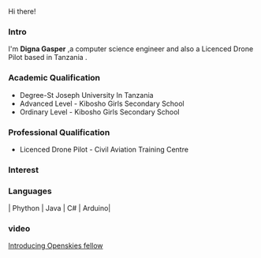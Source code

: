 Hi there!
### Intro 
I'm  **Digna Gasper** ,a computer science engineer and also a Licenced Drone Pilot based in Tanzania .

### Academic Qualification
- Degree-St Joseph University In Tanzania
- Advanced Level - Kibosho Girls Secondary School
- Ordinary Level - Kibosho Girls Secondary School 

### Professional Qualification 
- Licenced Drone Pilot - Civil Aviation Training Centre 


### Interest


### Languages
| Phython | Java | C# | Arduino|

### video 
[Introducing Openskies fellow](https://www.youtube.com/watch?v=XcH-ZmXXYKI)
